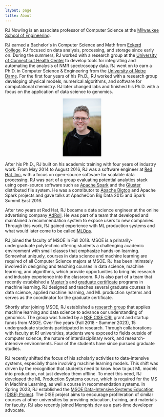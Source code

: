 ```yaml
---
layout: page
title: About
---
```


RJ Nowling is an associate professor of Computer Science at the [Milwaukee School of Engineering](https://www.msoe.edu).

RJ earned a Bachelor's in Computer Science and Math from [Eckerd College](https://www.eckered.edu).  RJ focused on data 
analysis, processing, and storage since early on.  During the summers, RJ worked with a research group
at the [University of Connecticut Health Center](https://www.uchc.edu/) to develop tools for integrating and automating the
analysis of NMR spectroscopy data. RJ went on to earn a Ph.D. in Computer Science & Engineering from the
[University of Notre Dame](https://www.nd.edu).  For the first four years of his Ph.D.,
RJ worked with a research group developing physical models, numerical algorithms, and software for computational chemistry. RJ
later changed labs and finished his Ph.D. with a focus on the application of data science to genomics.

<center><img src="/images/photos/nowling.jpg" width="25%" height="25%" /></center>

After his Ph.D., RJ built on his academic training with four years of industry work.  From May 2014 to August 2016, RJ was a
software engineer at
[Red Hat, Inc.](https://www.redhat.com/) with a focus on open-source software for scalable data processing.  RJ was part of
a group evaluating potential analytics stack using open-source software such as [Apache Spark](https://spark.apache.org/) and the
[Gluster](https://www.gluster.org/) distributed file system.  He was a contributor to [Apache Bigtop](https://bigtop.apache.org/)
and Apache Spark projects and gave talks at ApacheCon Big Data 2015 and Spark Summit East 2016.

After two years at Red Hat, RJ became a data science engineer at the online advertising company [AdRoll](https://www.adroll.com/).
He was part of a team that developed and maintained a recommendation system to expose users to new companies.  Through this work,
RJ gained experience with ML production systems and what would later come to be called [MLOps](https://en.wikipedia.org/wiki/MLOps).

RJ joined the faculty of MSOE in Fall 2018.  MSOE is a primarily-undergraduate polytechnic offering students a challenging academic
environment with small classes that
emphasize hands-on learning.  Somewhat uniquely, courses in data science and machine learning are required of all Computer
Science majors at MSOE.  RJ has been intimately involved in designing and teaching courses in data science, machine learning,
and algorithms, which provide opportunities to bring his research and industry experience into the classroom. RJ is also
part of a team that recently established a [Master's](https://www.msoe.edu/academics/graduate-degrees/m-s-in-machine-learning/)
and [graduate certificate](https://catalog.msoe.edu/preview_program.php?catoid=30&poid=1698&returnto=893) programs in machine
learning. RJ designed and teaches several graduate courses in data science, applied machine learning, and ML production systems
and serves as the coordinator for the graduate certificate.

Shortly after joining MSOE, RJ established a [research group](https://nowling-lab.github.io/) that applies machine learning and
data science to advance our understanding of genomics.  The group was funded by a
[NSF CISE CRII](https://new.nsf.gov/funding/opportunities/computer-information-science-engineering-research) grant and
startup funds from MSOE.  Over five years (Fall 2018 - Summer 2023), 15 undergraduate students participated in research. Through
collaborations with faculty at R1 universities, students were exposed to fields outside of computer science, the nature of
interdisciplinary work, and research-intensive environments.  Four of the students have since pursued graduate studies.

RJ recently shifted the focus of his scholarly activities to data-intensive systems, especially those involving machine
learning models.  This shift was driven by the recognition that students need to know how to put ML models into production,
not just develop them offline.  To meet this need, RJ developed the
[ML Production Systems](https://catalog.msoe.edu/preview_course.php?catoid=36&coid=41211&print) course, which is required for
the MS in Machine Learning, as well a course in recommendation systems. In Spring 2023, RJ established the
[MSOE Data-Intensive Systems Education (DISE) Project](https://msoe-dise-project.github.io/).  The DISE project aims to
encourage profileration of similar courses at other universities by providing education, training, and materials for
faculty.  RJ also recently joined [Memphis.dev](https://memphis.dev/) as a part-time developer advocate.
